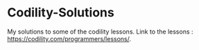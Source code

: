 # Codility-Solutions
My solutions to some of the codility lessons.  Link to the lessons : https://codility.com/programmers/lessons/.
